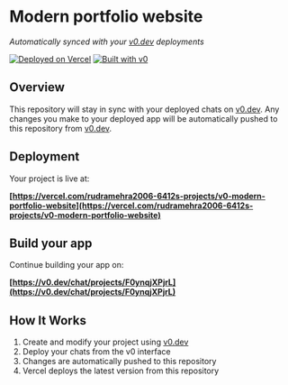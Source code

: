 # Modern portfolio website

*Automatically synced with your [v0.dev](https://v0.dev) deployments*

[![Deployed on Vercel](https://img.shields.io/badge/Deployed%20on-Vercel-black?style=for-the-badge&logo=vercel)](https://vercel.com/rudramehra2006-6412s-projects/v0-modern-portfolio-website)
[![Built with v0](https://img.shields.io/badge/Built%20with-v0.dev-black?style=for-the-badge)](https://v0.dev/chat/projects/F0ynqjXPjrL)

## Overview

This repository will stay in sync with your deployed chats on [v0.dev](https://v0.dev).
Any changes you make to your deployed app will be automatically pushed to this repository from [v0.dev](https://v0.dev).

## Deployment

Your project is live at:

**[https://vercel.com/rudramehra2006-6412s-projects/v0-modern-portfolio-website](https://vercel.com/rudramehra2006-6412s-projects/v0-modern-portfolio-website)**

## Build your app

Continue building your app on:

**[https://v0.dev/chat/projects/F0ynqjXPjrL](https://v0.dev/chat/projects/F0ynqjXPjrL)**

## How It Works

1. Create and modify your project using [v0.dev](https://v0.dev)
2. Deploy your chats from the v0 interface
3. Changes are automatically pushed to this repository
4. Vercel deploys the latest version from this repository
